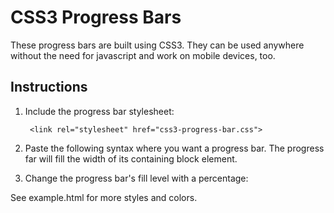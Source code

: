 # CSS3 Progress Bars
These progress bars are built using CSS3. They can be used anywhere without the need for javascript and work on mobile devices, too.

## Instructions
1. Include the progress bar stylesheet:

	    <link rel="stylesheet" href="css3-progress-bar.css">

2. Paste the following syntax where you want a progress bar. The progress far will fill the width of its containing block element.

	<div class="bar_container">
     <div class="bar_mortice">
       <div class="progress" style="width: 40%;"></div>
     </div>
   </div>

3. Change the progress bar's fill level with a percentage:

	<div class="progress" style="width: 52%;"></div>

See example.html for more styles and colors.
